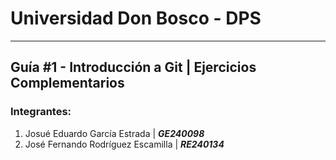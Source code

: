 # Universidad Don Bosco - DPS

--- 

## Guía #1 - Introducción a Git | Ejercicios Complementarios 
### Integrantes:
1. Josué Eduardo García Estrada       | ***GE240098***
2. José Fernando Rodríguez Escamilla  | ***RE240134***